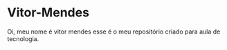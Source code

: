 # Vitor-Mendes
Oi, meu nome é vitor mendes esse é o meu repositório criado para aula de tecnologia.
